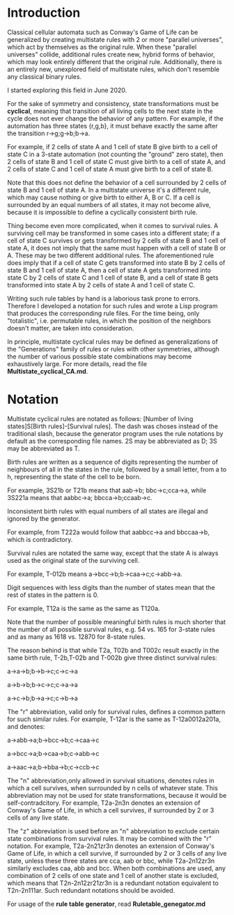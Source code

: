 # Introduction

Classical cellular automata such as Conway's Game of Life can be generalized by creating multistate rules with 2 or more "parallel universes", which act by themselves as the original rule. When these "parallel universes" collide, additional rules create new, hybrid forms of behavior, which may look entirely different that the original rule. 
Additionally, there is an entirely new, unexplored field of multistate rules, which don't resemble any classical binary rules.

I started exploring this field in June 2020.

For the sake of symmetry and consistency, state transformations must be **cyclical**, meaning that transition of all living cells to the next state in the cycle does not ever change the behavior of any pattern. For example, if the automation has three states {r,g,b}, it must behave exactly the same after the transition r->g;g->b;b->a.

For example, if 2 cells of state A and 1 cell of state B give birth to a cell of state C in a 3-state automation (not counting the "ground" zero state), 
then 2 cells of state B and 1 cell of state C must give birth to a cell of state A, and 2 cells of state C and 1 cell of state A must give birth to a cell of state B.

Note that this does not define the behavior of a cell surrounded by 2 cells of state B and 1 cell of state A. In a multistate universe it's a different rule, which may cause nothing or give birth to either A, B or C. If a cell is surrounded by an equal numbers of all states, it may not become alive, because it is impossible to define a cyclically consistent birth rule.

Thing become even more complicated, when it comes to survival rules. A surviving cell may be transformed in some cases into a different state; if a cell of state C survives or gets transformed by 2 cells of state B and 1 cell of state A, it does not imply that the same must happen with a cell of state B or A. These may be two different additional rules. The aforementioned rule does imply that if a cell of state C gets transformed into state B by 2 cells of state B and 1 cell of state A, then a cell of state A gets transformed into state C by 2 cells of state C and 1 cell of state B, and a cell of state B gets transformed into state A by 2 cells of state A and 1 cell of state C.

Writing such rule tables by hand is a laborious task prone to errors. Therefore I developed a notation for such rules and wrote a Lisp program that produces the corresponding rule files. For the time being, only "totalistic", i.e. permutable rules, in which the position of the neighbors doesn't matter, are taken into consideration.

In principle, multistate cyclical rules may be defined as generalizations of the "Generations" family of rules or rules with other symmetries, although the number of various possible state combinations may become exhaustively large. For more details, read the file **Multistate_cyclical_CA.md**.

# Notation

Multistate cyclical rules are notated as follows: [Number of living states]S[Birth rules]-[Survival rules]. The dash was choses instead of the traditional slash, because the generator program uses the rule notations by default as the corresponding file names.
2S may be abbreviated as D; 3S may be abbreviated as T.

Birth rules are written as a sequence of digits representing the number of neighbours of all in the states in the rule, 
followed by a small letter, from a to h, representing the state of the cell to be born. 

For example, 3S21b or T21b means that aab->b; bbc->c;cca->a, while 3S221a means that aabbc->a; bbcca->b;ccaab->c.

Inconsistent birth rules with equal numbers of all states are illegal and ignored by the generator.

For example, from T222a would follow that aabbcc->a and bbccaa->b, which is contradictory.

Survival rules are notated the same way, except that the state A is always used as the original state of the surviving cell.

For example, T-012b means a->bcc->b;b->caa->c;c->abb->a. 

Digit sequences with less digits than the number of states mean that the rest of states in the pattern is 0.

For example, T12a is the same as the same as T120a.

Note that the number of possible meaningful birth rules is much shorter that the number of all possible survival rules, e.g. 54 vs. 165 for 3-state rules and as many as 1618 vs. 12870 for 8-state rules.

The reason behind is that while T2a, T02b and T002c result exactly in the same birth rule, T-2b,T-02b and T-002b give three distinct survival rules:

a->a->b;b->b->c;c->c->a

a->b->b;b->c->c;c->a->a

a->c->b;b->a->c;c->b->a


The "r" abbreviation, valid only for survival rules, defines a common pattern for such similar rules. For example, T-12ar is the same as T-12a0012a201a, and denotes:

a->abb->a;b->bcc->b;c->caa->c

a->bcc->a;b->caa->b;c->abb->c

a->aac->a;b->bba->b;c->ccb->c

The "n" abbreviation,only allowed in survival situations, denotes rules in which a cell survives, when surrounded by n cells of whatever state. This abbreviation may not be used for state transformations, because it would be self-contradcitory. For example, T2a-2n3n denotes an extension of Conway's Game of Life, in which a cell survives, if surrounded by 2 or 3 cells of any live state.

The "z" abbreviation is used before an "n" abbreviation to exclude certain state combinations from survival rules. It may be combined with the "r" notation. For example, T2a-2n21zr3n denotes an extension of Conway's Game of Life, in which a cell survive, if surrounded by 2 or 3 cells of any live state, unless these three states are cca, aab or bbc, while T2a-2n12zr3n similarly excludes caa, abb and bcc. When both combinations are used, any combination of 2 cells of one state and 1 cell of another state is excluded, which means that T2n-2n12zr21zr3n is a redundant notation equivalent to T2n-2n111ar. Such redundant notations should be avoided.

For usage of the **rule table generator**, read **Ruletable_genegator.md**
 
